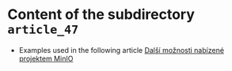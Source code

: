 # Content of the subdirectory `article_47`

  * Examples used in the following article
  [Další možnosti nabízené projektem MinIO ](https://www.root.cz/clanky/dalsi-moznosti-nabizene-projektem-minio/)
